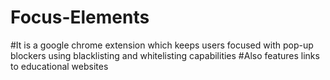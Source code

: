 # Focus-Elements
#It is a google chrome extension which keeps users focused with pop-up blockers using blacklisting and whitelisting capabilities
#Also features links to educational websites
